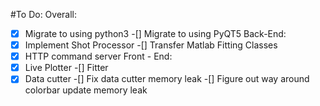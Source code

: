 #To Do:
Overall:
-[x] Migrate to using python3
-[] Migrate to using PyQT5
Back-End:
-[x] Implement Shot Processor
-[] Transfer Matlab Fitting Classes
-[x] HTTP command server
Front - End:
-[x] Live Plotter
-[] Fitter
-[x] Data cutter
-[] Fix data cutter memory leak
-[] Figure out way around colorbar update memory leak